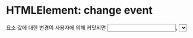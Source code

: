 # HTMLElement: change event

요소 값에 대한 변경이 사용자에 의해 커밋되면 <input>, <select> 및 <textarea> 요소에 대해 변경 이벤트가 발생한다. 입력 이벤트와 달리 요소 값이 변경될 때마다 변경 이벤트가 반드시 발생하는 것은 아니다.     

변경되는 요소의 종류와 사용자가 요소와 상호 작용하는 방식에 따라 변경 이벤트가 다른 순간에 발생한다.     

요소가 <input type="radio"> 및 <input type="checkbox">에 대해 (클릭하거나 키보드를 사용하여) 체크된 경우;
사용자가 변경 사항을 명시적으로 커밋하는 경우(예: 마우스 클릭으로 <select>의 드롭다운에서 값 선택, <input type="date">에 대한 날짜 선택기에서 날짜 선택, <input type="file">에 대한 파일 선택기 등);
요소의 값이 변경되었지만 커밋되지 않은 후 포커스를 잃는 경우(예: <textarea> 또는 <input type="text">의 값을 편집한 후).     
HTML 사양은 변경 이벤트를 발생시켜야 하는 <input> 유형을 나열한다.     

```HTML
<label>Choose an ice cream flavor:
  <select class="ice-cream" name="ice-cream">
    <option value="">Select One …</option>
    <option value="chocolate">Chocolate</option>
    <option value="sardine">Sardine</option>
    <option value="vanilla">Vanilla</option>
  </select>
</label>

<div class="result"></div>
```
```javascript
const selectElement = document.querySelector('.ice-cream');

selectElement.addEventListener('change', (event) => {
  const result = document.querySelector('.result');
  result.textContent = `You like ${event.target.value}`;
});
```

### Text input element

<input type="text">를 포함한 일부 요소의 경우 컨트롤이 포커스를 잃을 때까지 변경 이벤트가 발생하지 않는다. 아래 필드에 무언가를 입력한 다음 다른 곳을 클릭하여 이벤트를 트리거하십시오.     


# HTMLElement: beforeinput event

DOM beforeinput 이벤트는 <input>, <select> 또는 <textarea> 요소의 값이 수정되려고 할 때 발생한다. 이벤트는 contenteditable이 활성화된 요소와 designMode가 켜져 있는 모든 요소에도 적용.     

이렇게 하면 브라우저가 DOM 트리를 수정하기 전에 웹 앱이 텍스트 편집 동작을 재정의할 수 있으며 성능을 향상시키기 위해 입력 이벤트에 대한 더 많은 제어를 제공한다.     

contenteditable 및 designMode의 경우 이벤트 대상은 편집 호스트. 이러한 속성이 여러 요소에 적용되는 경우 편집 호스트는 상위 요소를 편집할 수 없는 가장 가까운 상위 요소.     

### Example
다음 함수는 beforeinput 및 getTargetRanges가 지원되는 경우 true를 반환한다. 
```
function isBeforeInputEventAvailable() {
  return window.InputEvent && typeof InputEvent.prototype.getTargetRanges === "function";
}
```

### Simple logger
이 예제는 해당 값을 <input> 요소에 적용된 새 값으로 바꾸기 직전에 요소의 현재 값을 기록한다.     
```HTML
<input placeholder="Enter some text" name="name"/>
<p id="values"></p>
```
```JavaScript
const input = document.querySelector('input');
const log = document.getElementById('values');

input.addEventListener('beforeinput', updateValue);

function updateValue(e) {
  log.textContent = e.target.value;
}
```


# HTMLElement: input event

<input>, <select> 또는 <textarea> 요소의 값이 변경되면 입력 이벤트가 발생한다.     

이벤트는 contenteditable이 활성화된 요소와 designMode가 켜져 있는 모든 요소에도 적용. contenteditable 및 designMode의 경우 이벤트 대상은 편집 호스트. 이러한 속성이 여러 요소에 적용되는 경우 편집 호스트는 상위 요소를 편집할 수 없는 가장 가까운 상위 요소.     

type=checkbox 또는 type=radio인 <input> 요소의 경우 HTML5 사양에 따라 사용자가 컨트롤을 토글할 때마다 입력 이벤트가 발생해야 한다. 그러나 역사적으로 항상 그렇지는 않았습니다. 호환성을 확인하거나 이러한 유형의 요소에 대해 변경 이벤트를 대신 사용하십시오.     

> 참고: 입력 이벤트는 요소 값이 변경될 때마다 발생한다. 이것은 Enter 키를 누르거나 옵션 목록에서 값을 선택하는 것과 같이 값이 커밋될 때만 발생하는 변경 이벤트와 다릅니다.     

### Example
이 예는 <input> 요소의 값을 변경할 때마다 값을 기록한다.     
```HTML
<input placeholder="Enter some text" name="name"/>
<p id="values"></p>
```
```JavaScript
const input = document.querySelector('input');
const log = document.getElementById('values');

input.addEventListener('input', updateValue);

function updateValue(e) {
  log.textContent = e.target.value;
}
```



